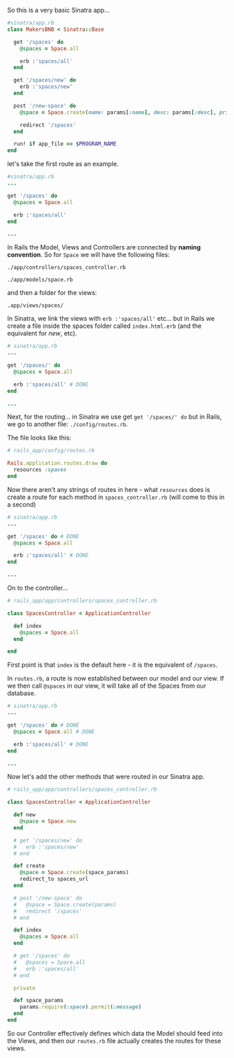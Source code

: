 So this is a very basic Sinatra app...

```ruby
#sinatra/app.rb
class MakersBNB < Sinatra::Base

  get '/spaces' do
    @spaces = Space.all

    erb :'spaces/all'
  end

  get '/spaces/new' do
    erb :'spaces/new'
  end

  post '/new-space' do
    @space = Space.create(name: params[:name], desc: params[:desc], price: params[:price])

    redirect '/spaces'
  end

  run! if app_file == $PROGRAM_NAME
end
```

let's take the first route as an example.
```ruby
#sinatra/app.rb
...

get '/spaces' do
  @spaces = Space.all

  erb :'spaces/all'
end

...
```

In Rails the Model, Views and Controllers are connected by **naming convention**. So for `Space` we will have the following files:

`./app/controllers/spaces_controller.rb`

`./app/models/space.rb`

and then a folder for the views:

`.app/views/spaces/`

In Sinatra, we link the views with `erb :'spaces/all'` etc... but in Rails we create a file inside the spaces folder called `index.html.erb` (and the equivalent for _new_, etc).

```ruby
# sinatra/app.rb
...

get '/spaces/' do
  @spaces = Space.all

  erb :'spaces/all' # DONE
end

...
```

Next, for the routing... in Sinatra we use get `get '/spaces/' do` but in Rails, we go to another file: `./config/routes.rb`.

The file looks like this:
```ruby
# rails_app/config/routes.rb

Rails.application.routes.draw do
  resources :spaces
end
```

Now there aren't any strings of routes in here - what `resources` does is create a route for each method in `spaces_controller.rb` (will come to this in a second)

```ruby
# sinatra/app.rb
...

get '/spaces' do # DONE
  @spaces = Space.all

  erb :'spaces/all' # DONE
end

...
```

On to the controller...
```ruby
# rails_app/app/controllers/spaces_controller.rb

class SpacesController < ApplicationController

  def index
    @spaces = Space.all
  end

end
```

First point is that `index` is the default here - it is the equivalent of `/spaces`.

In `routes.rb`, a route is now established between our model and our view. If we then call `@spaces` in our view, it will take all of the Spaces from our database.

```ruby
# sinatra/app.rb
...

get '/spaces' do # DONE
  @spaces = Space.all # DONE

  erb :'spaces/all' # DONE
end

...
```

Now let's add the other methods that were routed in our Sinatra app.

```ruby
# rails_app/app/controllers/spaces_controller.rb

class SpacesController < ApplicationController

  def new
    @space = Space.new
  end

  # get '/spaces/new' do
  #   erb :'spaces/new'
  # end

  def create
    @space = Space.create(space_params)
    redirect_to spaces_url
  end

  # post '/new-space' do
  #   @space = Space.create(params)
  #   redirect '/spaces'
  # end

  def index
    @spaces = Space.all
  end

  # get '/spaces' do
  #   @spaces = Space.all
  #   erb :'spaces/all'
  # end

  private

  def space_params
    params.require(:space).permit(:message)
  end
end
```

So our Controller effectively defines which data the Model should feed into the Views, and then our `routes.rb` file actually creates the routes for these views.


